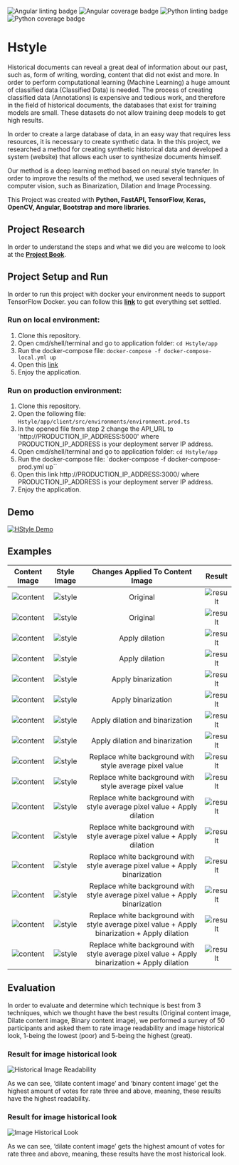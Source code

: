 ![Angular linting badge](https://github.com/Yahavba/HStyle/workflows/Server_side_linting/badge.svg)
![Angular coverage badge](https://github.com/Yahavba/HStyle/workflows/Server_side_coverage/badge.svg)
![Python linting badge](https://github.com/Yahavba/HStyle/workflows/Client_side_linting/badge.svg)
![Python coverage badge](https://github.com/Yahavba/HStyle/workflows/Client_side_coverage/badge.svg)

# Hstyle

Historical documents can reveal a great deal of information about our past, such as, form of writing, 
wording, content that did not exist and more. In order to perform computational learning (Machine Learning) 
a huge amount of classified data (Classified Data) is needed. The process of creating classified data 
(Annotations) is expensive and tedious work, and therefore in the field of historical documents, 
the databases that exist for training models are small. These datasets do not allow training deep 
models to get high results.

In order to create a large database of data, in an easy way that requires less resources, it is necessary 
to create synthetic data. In the this project, we researched a method for creating synthetic 
historical data and developed a system (website) that allows each user to synthesize documents himself.

Our method is a deep learning method based on neural style transfer. In order to improve 
the results of the method, we used several techniques of computer vision, such as Binarization, 
Dilation and Image Processing.

This Project was created with **Python, FastAPI, TensorFlow, Keras, OpenCV, Angular, Bootstrap and more libraries**.

## Project Research

In order to understand the steps and what we did you are welcome to look at 
the [**Project Book**](https://github.com/Yahavba/HStyle/blob/master/research/Project_Book.pdf).

## Project Setup and Run
In order to run this project with docker your environment  needs to support  TensorFlow Docker. you can follow this [**link**](https://www.tensorflow.org/install/docker) to get everything set settled.

### Run on local environment:
1. Clone this repository.
2. Open cmd/shell/terminal and go to application folder: `cd Hstyle/app`
3. Run the docker-compose file: `docker-compose -f docker-compose-local.yml up`
4. Open this [link](http://localhost:3000/)
5. Enjoy the application.

### Run on production environment:
1. Clone this repository.
2. Open the following file: `Hstyle/app/client/src/environments/environment.prod.ts` 
3. In the opened file from step 2 change the API_URL to 'http://PRODUCTION_IP_ADDRESS:5000' where PRODUCTION_IP_ADDRESS is your deployment server IP address.
4. Open cmd/shell/terminal and go to application folder: `cd Hstyle/app`
5. Run the docker-compose file: `docker-compose -f docker-compose-prod.yml up``
6. Open this link http://PRODUCTION_IP_ADDRESS:3000/ where PRODUCTION_IP_ADDRESS is your deployment server IP address.
7. Enjoy the application.

## Demo
[![HStyle Demo](http://img.youtube.com/vi/7kMRTxFQWQo/0.jpg)](http://www.youtube.com/watch?v=7kMRTxFQWQo "HStyle Demo")


## Examples
| Content Image                   | Style Image                     | Changes Applied To Content Image| Result             |
|:-------------------------------:|:-------------------------------:|:----------:|:-------------------------------:|
| ![content](https://github.com/Yahavba/HStyle/blob/master/examples/1/content.png)|![style](https://github.com/Yahavba/HStyle/blob/master//examples/1/style.jpg)|Original|![result](https://github.com/Yahavba/HStyle/blob/master/examples/1/result.png)|
| ![content](https://github.com/Yahavba/HStyle/blob/master/examples/2/content.png)|![style](https://github.com/Yahavba/HStyle/blob/master//examples/2/style.jpg)|Original|![result](https://github.com/Yahavba/HStyle/blob/master/examples/2/result.png)|
| ![content](https://github.com/Yahavba/HStyle/blob/master/examples/3/content.png)|![style](https://github.com/Yahavba/HStyle/blob/master//examples/3/style.jpg)|Apply dilation|![result](https://github.com/Yahavba/HStyle/blob/master/examples/3/result.png)|
| ![content](https://github.com/Yahavba/HStyle/blob/master/examples/4/content.png)|![style](https://github.com/Yahavba/HStyle/blob/master//examples/4/style.jpg)|Apply dilation|![result](https://github.com/Yahavba/HStyle/blob/master/examples/4/result.png)|
| ![content](https://github.com/Yahavba/HStyle/blob/master/examples/5/content.png)|![style](https://github.com/Yahavba/HStyle/blob/master//examples/5/style.jpg)|Apply binarization|![result](https://github.com/Yahavba/HStyle/blob/master/examples/5/result.png)|
| ![content](https://github.com/Yahavba/HStyle/blob/master/examples/6/content.png)|![style](https://github.com/Yahavba/HStyle/blob/master//examples/6/style.jpg)|Apply binarization|![result](https://github.com/Yahavba/HStyle/blob/master/examples/6/result.png)|
| ![content](https://github.com/Yahavba/HStyle/blob/master/examples/7/content.png)|![style](https://github.com/Yahavba/HStyle/blob/master//examples/7/style.jpg)|Apply dilation and binarization|![result](https://github.com/Yahavba/HStyle/blob/master/examples/7/result.png)|
| ![content](https://github.com/Yahavba/HStyle/blob/master/examples/8/content.png)|![style](https://github.com/Yahavba/HStyle/blob/master//examples/8/style.jpg)|Apply dilation and binarization|![result](https://github.com/Yahavba/HStyle/blob/master/examples/8/result.png)|
| ![content](https://github.com/Yahavba/HStyle/blob/master/examples/9/content.png)|![style](https://github.com/Yahavba/HStyle/blob/master//examples/9/style.jpg)|Replace white background with style average pixel value|![result](https://github.com/Yahavba/HStyle/blob/master/examples/1/result.png)|
| ![content](https://github.com/Yahavba/HStyle/blob/master/examples/10/content.png)|![style](https://github.com/Yahavba/HStyle/blob/master//examples/10/style.jpg)|Replace white background with style average pixel value|![result](https://github.com/Yahavba/HStyle/blob/master/examples/10/result.png)|
| ![content](https://github.com/Yahavba/HStyle/blob/master/examples/11/content.png)|![style](https://github.com/Yahavba/HStyle/blob/master//examples/9/style.jpg)|Replace white background with style average pixel value + Apply dilation|![result](https://github.com/Yahavba/HStyle/blob/master/examples/1/result.png)|
| ![content](https://github.com/Yahavba/HStyle/blob/master/examples/12/content.png)|![style](https://github.com/Yahavba/HStyle/blob/master//examples/10/style.jpg)|Replace white background with style average pixel value + Apply dilation|![result](https://github.com/Yahavba/HStyle/blob/master/examples/10/result.png)|
| ![content](https://github.com/Yahavba/HStyle/blob/master/examples/13/content.png)|![style](https://github.com/Yahavba/HStyle/blob/master//examples/9/style.jpg)|Replace white background with style average pixel value + Apply binarization|![result](https://github.com/Yahavba/HStyle/blob/master/examples/1/result.png)|
| ![content](https://github.com/Yahavba/HStyle/blob/master/examples/14/content.png)|![style](https://github.com/Yahavba/HStyle/blob/master//examples/10/style.jpg)|Replace white background with style average pixel value + Apply binarization|![result](https://github.com/Yahavba/HStyle/blob/master/examples/10/result.png)|
| ![content](https://github.com/Yahavba/HStyle/blob/master/examples/15/content.png)|![style](https://github.com/Yahavba/HStyle/blob/master//examples/9/style.jpg)|Replace white background with style average pixel value + Apply binarization + Apply dilation|![result](https://github.com/Yahavba/HStyle/blob/master/examples/1/result.png)|
| ![content](https://github.com/Yahavba/HStyle/blob/master/examples/16/content.png)|![style](https://github.com/Yahavba/HStyle/blob/master//examples/10/style.jpg)|Replace white background with style average pixel value + Apply binarization + Apply dilation|![result](https://github.com/Yahavba/HStyle/blob/master/examples/10/result.png)|

## Evaluation
In order to evaluate and determine which technique is best from 3 techniques, which we thought have the best results (Original content image, Dilate content image, Binary content image), we performed a survey of 50 participants and asked them to rate image readability and image historical look, 1-being the lowest (poor) and 5-being the highest (great).

### Result for image historical look

![Historical Image Readability](https://github.com/Yahavba/HStyle/blob/master/documentation/Historical%20Image%20Readability.png)

As we can see, ‘dilate content image’ and ‘binary content image’ get the highest amount of votes for rate three and above, meaning, these results have the highest readability.

###  Result for image historical look

![Image Historical Look](https://github.com/Yahavba/HStyle/blob/master/documentation/Image%20Historical%20Look.png)

As we can see, ‘dilate content image’ gets the highest amount of votes for rate three and above, meaning, these results have the most historical look.


